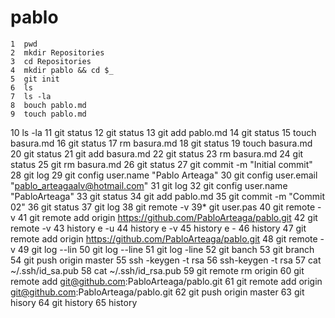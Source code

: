 pablo
====
    1  pwd
    2  mkdir Repositories
    3  cd Repositories
    4  mkdir pablo && cd $_
    5  git init
    6  ls
    7  ls -la
    8  bouch pablo.md
    9  touch pablo.md
   10  ls -la
   11  git status
   12  git status
   13  git add pablo.md
   14  git status
   15  touch basura.md
   16  git status
   17  rm basura.md
   18  git status
   19  touch basura.md
   20  git status
   21  git add basura.md
   22  git status
   23  rm basura.md
   24  git status
   25  git rm basura.md
   26  git status
   27  git commit -m "Initial commit"
   28  git log
   29  git config user.name "Pablo Arteaga"
   30  git config user.email "pablo_arteagaalv@hotmail.com"
   31  git log
   32  git config user.name "PabloArteaga"
   33  git status
   34  git add pablo.md
   35  git commit -m "Commit 02"
   36  git status
   37  git log
   38  git remote -v
   39* git user.pas
   40  git remote -v
   41  git remote add origin https://github.com/PabloArteaga/pablo.git
   42  git remote -v
   43  history e -u
   44  history e -v
   45  history e -
   46  history
   47  git remote add origin https://github.com/PabloArteaga/pablo.git
   48  git remote -v
   49  git log --lin
   50  git log --line
   51  git log -line
   52  git banch
   53  git branch
   54  git push origin master
   55  ssh -keygen -t rsa
   56  ssh-keygen -t rsa
   57  cat ~/.ssh/id_sa.pub
   58  cat ~/.ssh/id_rsa.pub
   59  git remote rm origin
   60  git remote add git@github.com:PabloArteaga/pablo.git
   61  git remote add origin git@github.com:PabloArteaga/pablo.git
   62  git push origin master
   63  git hisory
   64  git history
   65  history
